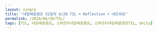 ```yaml
---
layout: single
title: "내일배움캠프 52일차 6/28 TIL + Reflection + 네트워킹"
permalink: /2024/06/28/TIL/
tags: [TIL, 내일배움캠프, 스파르타내일배움캠프, 스파르타내일배움캠프TIL, Unity]
---
```


